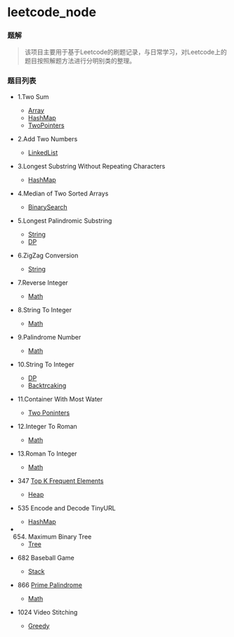 # leetcode_node

### 题解
> 该项目主要用于基于Leetcode的刷题记录，与日常学习，对Leetcode上的题目按照解题方法进行分明别类的整理。

### 题目列表
- 1.Two Sum
    - [Array](./Array/TwoSum.md)
    - [HashMap](./HashTable/TwoSum.md)
    - [TwoPointers](./TwoPointers/TwoSum.md)


- 2.Add Two Numbers
    
    - [LinkedList](./LinkedList/AddTwoNumbers.md)
    
- 3.Longest Substring Without Repeating Characters
    
    - [HashMap](./HashTable/LongestSubstringWithoutRepeatingCharacters.md)
    
- 4.Median of Two Sorted Arrays
    
    - [BinarySearch](./BinarySearch/MedianOfTwoSortedArrays.md)
    
- 5.Longest Palindromic Substring
    - [String](./String/LongestPalindromicSubstring.md)
    - [DP](./DynamicProgramming/LongestPalindromicSubstring.md)
    
- 6.ZigZag Conversion
    
    - [String](./String/ZigZagConversion.md)
    
- 7.Reverse Integer
    
    - [Math](./Math/ReverseInteger.md)
    
- 8.String To Integer
    
    - [Math](./Math/StringToInteger.md)
    
- 9.Palindrome Number
    
    - [Math](./Math/PalindromeNumber.md)
    
- 10.String To Integer
    - [DP](./DynamicProgramming/RegularExpressionMatching.md)
    - [Backtrcaking](./Backtrcaking/RegularExpressionMatching.md)
    
- 11.Container With Most Water
    
    - [Two Poninters](./TwoPointers/ContainerWithMostWater.md)
    
- 12.Integer To Roman
    
    - [Math](./Math/IntegerToRoman.md)
    
- 13.Roman To Integer
    
    - [Math](./Math/RomanToInteger.md)
    
- 347 [Top K Frequent Elements](https://leetcode-cn.com/problems/top-k-frequent-elements/)

    - [Heap](./Heap/TopKFrequentElements.md)
    
- 535 Encode and Decode TinyURL


    - [HashMap](./HashTable/EncodeAndDecodeTinyURL.md)

- 654. Maximum Binary Tree

    - [Tree](./Tree/MaximumBinaryTree.md)

- 682 Baseball Game

    - [Stack](./Stack/BaseballGame.md)
    
- 866 [Prime Palindrome](https://leetcode-cn.com/problems/prime-palindrome/)

    - [Math](./Math/PrimePalindrome.md)
    
- 1024 Video Stitching
    
    - [Greedy](./Greedy/VideoStitching.md)

